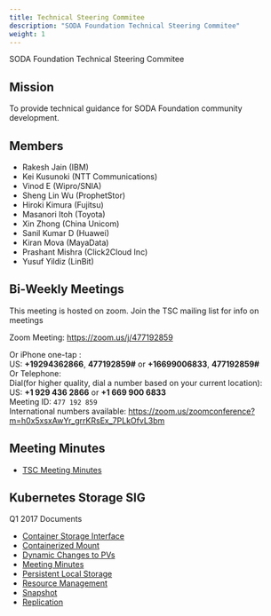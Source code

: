 ```yaml
---
title: Technical Steering Commitee
description: "SODA Foundation Technical Steering Commitee"
weight: 1
---
```

SODA Foundation Technical Steering Commitee

## Mission
To provide technical guidance for SODA Foundation community development.

## Members
* Rakesh Jain (IBM)
* Kei Kusunoki (NTT Communications)
* Vinod E (Wipro/SNIA)
* Sheng Lin Wu (ProphetStor)
* Hiroki Kimura (Fujitsu)
* Masanori Itoh (Toyota)
* Xin Zhong (China Unicom)
* Sanil Kumar D (Huawei)
* Kiran Mova (MayaData)
* Prashant Mishra (Click2Cloud Inc)
* Yusuf Yildiz (LinBit)

## Bi-Weekly Meetings
This meeting is hosted on zoom. Join the TSC mailing list for info on meetings

Zoom Meeting: https://zoom.us/j/477192859

Or iPhone one-tap :  
US: **+19294362866**, **477192859#** or **+16699006833**, **477192859#**  
Or Telephone:  
Dial(for higher quality, dial a number based on your current location):  
US: **+1 929 436 2866** or **+1 669 900 6833**  
Meeting ID: `477 192 859`  
International numbers available: https://zoom.us/zoomconference?m=h0x5xsxAwYr_grrKRsEx_7PLkOfvL3bm  

## Meeting Minutes
* [TSC Meeting Minutes](https://github.com/sodafoundation/tsc)


## Kubernetes Storage SIG

Q1 2017 Documents  

- [Container Storage Interface](https://docs.google.com/document/d/1JMNVNP-ZHz8cGlnqckOnpJmHF-DNY7IYP-Di7iuVhQI)
- [Containerized Mount](https://docs.google.com/document/d/1vLl3ETdd_mV-YbVVMQPIryJR5Y85Kv6ShuW47KDm-Zg/edit#heading=h.9mbi6jf09erm)
- [Dynamic Changes to PVs](https://docs.google.com/document/d/1EjK6wKuOvPTAF25rzadYVGKLMJm_jFlRXHPOeA3JfUc/edit?ts=58ed6ca0)
- [Meeting Minutes](https://docs.google.com/document/d/1-8KEG8AjAgKznS9NFm3qWqkGyCHmvU6HVl0sk5hwoAE)
- [Persistent Local Storage](https://docs.google.com/document/d/1so67pZPtBwv3uBg9d3pk4VLzfn9qtuZrbauv1DnNDSk)
- [Resource Management](https://docs.google.com/document/d/1-YwLsgZzhzzmclIxTOkfo_yltir8JUp-6UzVsdYNkfY/edit#heading=h.o4y4t91qdxq8)
- [Snapshot](https://docs.google.com/document/d/17WS4Wk4MXRH24i-BpMpIFo5F-SNoRkm_KtkBMZEEoAo)
- [Replication](https://docs.google.com/document/d/1kY6UssEaAZonFEr6bA6i8fsJKHFyubjcrJmiq85VC88)
